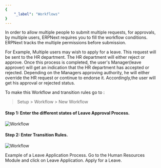 ```yaml
---
{
	"_label": "Workflows"
}
---
```

In order to allow multiple people to submit  multiple requests, for approvals, by multiple users, ERPNext requires you to fill the workflow conditions.
ERPNext tracks the multiple permissions before submission.

For Example, Multiple users may wish to apply for a leave. This request will be sent to the HR department. The HR department will either reject or approve. Once this process is completed, the user's Manager(leave approver) will get an indication that the HR department has accepted or rejected. Depending on the Managers approving authority, he will either override the HR request or continue to endorse it. Accordingly,the user will get his approval or rejected status. 

To make this Workflow and transition rules go to :

 > Setup > Workflow > New Workflow


#### Step 1: Enter the different states of Leave Approval Process.


 ![Workflow](img/workflow-leave1.png)



#### Step 2: Enter Transition Rules.


![Workflow](img/workflow-leave2.png)


Example of a Leave Application Process.
Go to the Human Resources Module and click on Leave Application. Apply for a Leave.
